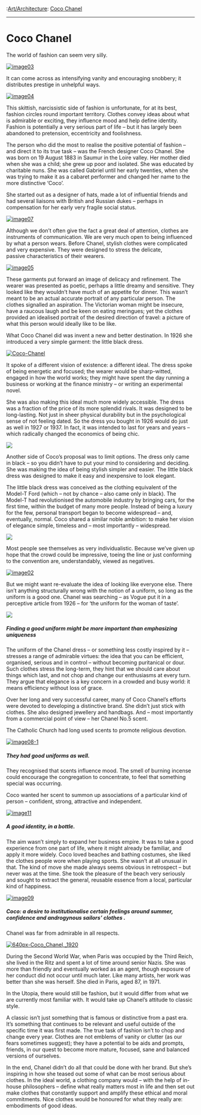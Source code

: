 :[Art/Architecture](https://www.theschooloflife.com/thebookoflife/category/leisure/artarchitecture/): [Coco Chanel](https://www.theschooloflife.com/thebookoflife/coco-chanel/)

* * *

# Coco Chanel

The world of fashion can seem very silly.

[![image03](https://www.theschooloflife.com/thebookoflife/wp-content/uploads/2015/04/image032.jpg)](http://www.thebookoflife.org/wp-content/uploads/2015/04/image032.jpg)

It can come across as intensifying vanity and encouraging snobbery; it distributes prestige in unhelpful ways.

[![image04](https://www.theschooloflife.com/thebookoflife/wp-content/uploads/2015/04/image04.jpg)](http://www.thebookoflife.org/wp-content/uploads/2015/04/image04.jpg)

This skittish, narcissistic side of fashion is unfortunate, for at its best, fashion circles round important territory. Clothes convey ideas about what is admirable or exciting, they influence mood and help define identity. Fashion is potentially a very serious part of life – but it has largely been abandoned to pretension, eccentricity and foolishness.

The person who did the most to realise the positive potential of fashion – and direct it to its true task – was the French designer Coco Chanel. She was born on 19 August 1883 in Saumur in the Loire valley. Her mother died when she was a child; she grew up poor and isolated. She was educated by charitable nuns. She was called Gabriel until her early twenties, when she was trying to make it as a cabaret performer and changed her name to the more distinctive ‘Coco’.

She started out as a designer of hats, made a lot of influential friends and had several&nbsp;liaisons with British and Russian dukes – perhaps in compensation for her early very fragile social status.

[![image07](https://www.theschooloflife.com/thebookoflife/wp-content/uploads/2015/04/image072.jpg)](http://www.thebookoflife.org/wp-content/uploads/2015/04/image072.jpg)

Although we don’t often give the fact a great deal of attention, clothes are instruments of communication. We are very much open to being influenced by what a person wears.&nbsp;Before Chanel, stylish clothes were complicated and very expensive. They were designed to stress the delicate, passive&nbsp;characteristics of their wearers.

[![image05](https://www.theschooloflife.com/thebookoflife/wp-content/uploads/2015/04/image051.jpg)](http://www.thebookoflife.org/wp-content/uploads/2015/04/image051.jpg)

These garments put forward an image of delicacy and refinement. The wearer was presented as poetic, perhaps a little dreamy and sensitive. They looked like they wouldn’t have much of an appetite for dinner. This wasn’t meant to be an actual accurate portrait of any particular person. The clothes signalled an aspiration. The Victorian woman might be insecure, have a raucous laugh and be keen on eating meringues; yet the clothes provided an idealised portrait of the desired direction of travel: a picture of what this person would ideally like to be like.

What Coco Chanel did was invent a new and better destination. In 1926 she introduced a very simple garment: the little black dress.

[![Coco-Chanel](https://www.theschooloflife.com/thebookoflife/wp-content/uploads/2015/04/Coco-Chanel.png)](http://www.thebookoflife.org/wp-content/uploads/2015/04/Coco-Chanel.png)

It spoke of a different vision of existence: a different ideal. The dress spoke of being energetic and focused; the wearer would be sharp-witted, engaged in how the world works; they might have spent the day running a business or working at the finance ministry – or writing an experimental novel.

She was also making this ideal much more widely accessible. The dress was a fraction of the price of its more splendid rivals. It was designed to be long-lasting. Not just in sheer physical durability but in the psychological sense of not feeling dated. So the dress you bought in 1926 would do just as well in 1927 or 1937. In fact, it was intended to last for years and years – which radically changed the economics of being chic.

![](http://www.chhs.colostate.edu/News/Images/Large/4ha4rmsq11tuad2pmeousum5.Avenir%20Little%20Black%20Dress.jpg)

Another side of Coco’s proposal was to limit options. The dress only came in black – so you didn’t have to put your mind to considering and deciding. She was making the idea of being stylish simpler and easier. The little black dress was designed to make it easy and inexpensive to look elegant.

The little black dress was conceived as the clothing equivalent of the Model-T Ford (which – not by chance – also came only in black). The Model-T had revolutionised the automobile industry by bringing cars, for the first time, within the budget of many more people. Instead of being a luxury for the few, personal transport began to become widespread – and, eventually, normal. Coco shared a similar noble ambition: to make her vision of elegance simple, timeless and – most importantly – widespread.

![](https://complimentcloset.files.wordpress.com/2011/04/chanel-lbd.jpg)

Most people see themselves as very individualistic. Because we’ve given up hope that the crowd could be impressive, toeing the line or just conforming to the convention are, understandably, viewed as negatives.

[![image02](https://www.theschooloflife.com/thebookoflife/wp-content/uploads/2015/04/image021.jpg)](http://www.thebookoflife.org/wp-content/uploads/2015/04/image021.jpg)

But we might want re-evaluate the idea of looking like everyone else. There isn’t anything structurally wrong with the notion of a uniform, so long as the uniform is a good one. Chanel was searching – as Vogue put it in a perceptive article from 1926 – for ‘the uniform for the woman of taste’.

![](http://www.theonlinerocket.com/wp-content/uploads/2014/02/TS-SHOPPING-3-MCT.jpg)

##### Finding a good uniform might be more important than emphasizing uniqueness

The uniform of the Chanel dress – or something less costly inspired by it – stresses a range of admirable virtues:&nbsp;the idea that you can be efficient, organised, serious and in control – without becoming puritanical or dour. Such clothes stress the long-term, they hint that we should care about things which last, and not chop and change our enthusiasms at every turn. They argue that elegance is a key concern in a crowded and busy world: it means efficiency without loss of grace.

Over her long and very successful career, many of Coco Chanel’s efforts were devoted to developing a distinctive brand. She didn’t just stick with clothes. She also designed jewellery and handbags. And – most importantly from a commercial point of view – her Chanel No.5 scent.&nbsp;

The Catholic Church had long used scents to promote religious devotion.

[![image08-1](https://www.theschooloflife.com/thebookoflife/wp-content/uploads/2015/04/image08-1.jpg)](http://www.thebookoflife.org/wp-content/uploads/2015/04/image08-1.jpg)

##### They had good uniforms as well.

They recognised that scents influence mood. The smell of burning incense could encourage the congregation to concentrate, to feel that something special was occurring.

Coco wanted her scent to summon up associations of a particular kind of person – confident, strong, attractive and independent.

[![image11](https://www.theschooloflife.com/thebookoflife/wp-content/uploads/2015/04/image111.jpg)](http://www.thebookoflife.org/wp-content/uploads/2015/04/image111.jpg)

##### A good identity, in a bottle.

The aim wasn’t simply to expand her business empire. It was to take a good experience from one part of life, where it might already be familiar, and apply it more widely. Coco loved beaches and bathing costumes, she liked the clothes people wore when playing sports. She wasn’t at all unusual in that. The kind of move she made always seems obvious in retrospect – but never was at the time. She took the pleasure of the beach very seriously and sought to extract the general, reusable essence from a local, particular kind of happiness.

[![image09](https://www.theschooloflife.com/thebookoflife/wp-content/uploads/2015/04/image09.jpg)](http://www.thebookoflife.org/wp-content/uploads/2015/04/image09.jpg)

##### Coco: a desire to institutionalise certain feelings around summer, confidence and androgynous sailors’ clothes .

Chanel was far from admirable in all respects.

[![640px-Coco_Chanel,_1920](https://www.theschooloflife.com/thebookoflife/wp-content/uploads/2015/04/640px-Coco_Chanel_1920.jpg)](http://www.thebookoflife.org/wp-content/uploads/2015/04/640px-Coco_Chanel_1920.jpg)

During the Second World War, when Paris was occupied by the Third Reich, she lived in the Ritz and spent a lot of time around senior Nazis. She was more than friendly and eventually worked as an agent, though exposure of her conduct did not occur until much later. Like many artists, her work was better than she was herself. She died in Paris, aged 87, in 1971.

In the Utopia, there would still be fashion, but it would differ from what we are currently most familiar with. It would take up Chanel’s attitude to classic style.

A classic isn’t just something that is famous or distinctive from a past era. It’s something that continues to be relevant and useful outside of the specific time it was first made. The true task of fashion isn’t to chop and change every year. Clothes are not emblems of vanity or clutter (as our fears sometimes suggest); they have a potential to be aids and prompts, friends, in our quest to become more mature, focused, sane and balanced versions of ourselves.

In the end, Chanel didn’t do all that could be done with her brand. But she’s inspiring in how she teased out some of what can be most serious about clothes. In the ideal world, a clothing company would – with the help of in-house philosophers – define what really matters most in life and then set out make clothes that constantly support and amplify these ethical and moral commitments. Nice clothes would be honoured for what they really are: embodiments of good ideas.
